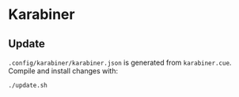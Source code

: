 # Karabiner

## Update

`.config/karabiner/karabiner.json` is generated from `karabiner.cue`. Compile and install changes with:

```
./update.sh
```
